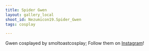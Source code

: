 ```yaml
---
title: Spider Gwen
layout: gallery_local
shoot_id: Nezumicon19.Spider_Gwen
tags: cosplay

---
```


Gwen cosplayed by smoltoastcosplay; Follow them on [Instagram](https://www.instagram.com/smoltoastcosplay)!

